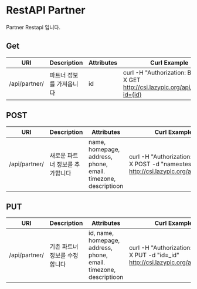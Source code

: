 # RestAPI Partner
Partner Restapi 입니다.

## Get
| URI | Description | Attributes | Curl Example |
| --- | --- | --- | --- |
|/api/partner/|파트너 정보를 가져옵니다|id|curl -H "Authorization: Basic <TOKEN>“ -X GET http://csi.lazypic.org/api/partner?id={id}

## POST
| URI | Description | Attributes | Curl Example |
| --- | --- | --- | --- |
|/api/partner/|새로운 파트너 정보를 추가합니다|name, homepage, address, phone, email. timezone, descriptioon|curl -H "Authorization: Basic <TOKEN>“ -X POST -d "name=test" http://csi.lazypic.org/api/partner

## PUT
| URI | Description | Attributes | Curl Example |
| --- | --- | --- | --- |
|/api/partner/|기존 파트너 정보를 수정합니다|id, name, homepage, address, phone, email. timezone, descriptioon|curl -H "Authorization: Basic <TOKEN>“ -X PUT -d "id=_id" http://csi.lazypic.org/api/partner